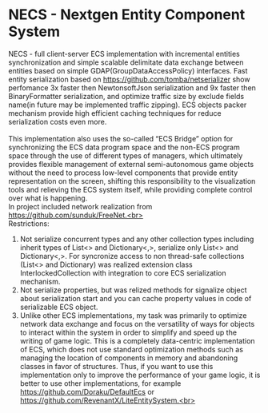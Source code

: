 # NECS - Nextgen Entity Component System
NECS - full client-server ECS implementation with incremental entities synchronization and simple scalable delimitate data exchange between entities based on simple GDAP(GroupDataAccessPolicy) interfaces. Fast entity serialization based on https://github.com/tomba/netserializer show perfomance 3x faster then NewtonsoftJson serialization and 9x faster then BinaryFormatter serialization, and optimize traffic size by exclude fields name(in future may be implemented traffic zipping). ECS objects packer mechanism provide high efficient caching techniques for reduce serialization costs even more.<br><br>
This implementation also uses the so-called “ECS Bridge” option for synchronizing the ECS data program space and the non-ECS program space through the use of different types of managers, which ultimately provides flexible management of external semi-autonomous game objects without the need to process low-level components that provide entity representation on the screen, shifting this responsibility to the visualization tools and relieving the ECS system itself, while providing complete control over what is happening.<br>
In project included network realization from https://github.com/sunduk/FreeNet.<br><br>
Restrictions:<br>
1. Not serialize concurrent types and any other collection types including inherit types of List<> and Dictionary<,>, serialize only List<> and Dictionary<,>. For syncronize access to non thread-safe collections (List<> and Dictionary) was realized extension class InterlockedCollection with integration to core ECS serialization mechanism.<br>
2. Not serialize properties, but was relized methods for signalize object about serialization start and you can cache property values in code of serializable ECS object.<br>
3. Unlike other ECS implementations, my task was primarily to optimize network data exchange and focus on the versatility of ways for objects to interact within the system in order to simplify and speed up the writing of game logic. This is a completely data-centric implementation of ECS, which does not use standard optimization methods such as managing the location of components in memory and abandoning classes in favor of structures. Thus, if you want to use this implementation only to improve the performance of your game logic, it is better to use other implementations, for example https://github.com/Doraku/DefaultEcs or https://github.com/RevenantX/LiteEntitySystem.<br><br>